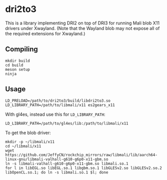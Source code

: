 # dri2to3

This is a library implementing DRI2 on top of DRI3 for running Mali
blob X11 drivers under Xwayland. (Note that the Wayland blob may not
expose all of the required extensions for Xwayland.)

## Compiling

```text
mkdir build
cd build
meson setup
ninja
```

## Usage

`LD_PRELOAD=/path/to/dri2to3/build/libdri2to3.so LD_LIBRARY_PATH=/path/to/libmali/x11 es2gears_x11`

With gl4es, instead use this for `LD_LIBRARY_PATH`:

`LD_LIBRARY_PATH=/path/to/gl4es/lib:/path/to/libmali/x11`

To get the blob driver:

```text
mkdir -p ~/libmali/x11
cd ~/libmali/x11
wget https://github.com/JeffyCN/rockchip_mirrors/raw/libmali/lib/aarch64-linux-gnu/libmali-valhall-g610-g6p0-x11-gbm.so
ln -s libmali-valhall-g610-g6p0-x11-gbm.so libmali.so.1
for l in libEGL.so libEGL.so.1 libgbm.so.1 libGLESv2.so libGLESv2.so.2 libOpenCL.so.1; do ln -s libmali.so.1 $l; done
```
